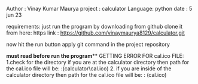 Author : Vinay Kumar Maurya
project : calculator 
Language: python
date : 5 jun 23


requirements:
just run the program by downloading from github
clone it from here:
https link : https://github.com/vinaymaurya8129/calculator.git

now hit the run button 
apply git command in the project repository


**********must read before run the program************
GETTING ERROR FOR cal.ico FILE:
1.check for the directory if you are at the calculator directory then path for the cal.ico file will be:
 :(calculator\\cal.ico)
2. if you are inside of the calculator directory then path for the cal.ico file will be:
 : (cal.ico)